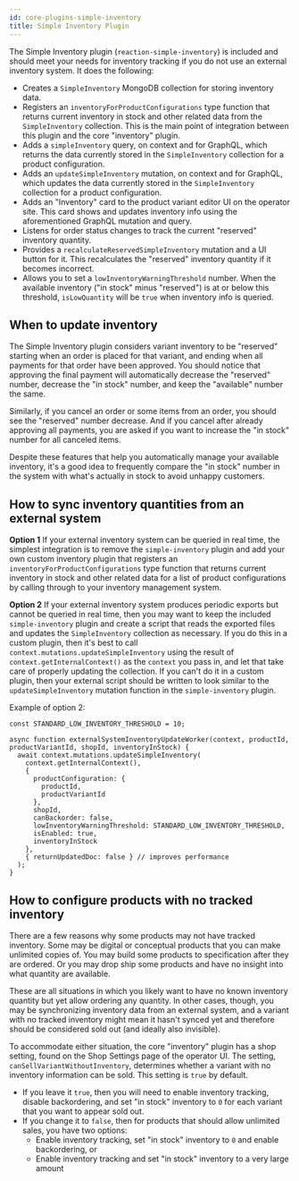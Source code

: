 ```yaml
---
id: core-plugins-simple-inventory
title: Simple Inventory Plugin
---
```


The Simple Inventory plugin (`reaction-simple-inventory`) is included and should meet your needs for inventory tracking if you do not use an external inventory system. It does the following:
- Creates a `SimpleInventory` MongoDB collection for storing inventory data.
- Registers an `inventoryForProductConfigurations` type function that returns current inventory in stock and other related data from the `SimpleInventory` collection. This is the main point of integration between this plugin and the core "inventory" plugin.
- Adds a `simpleInventory` query, on context and for GraphQL, which returns the data currently stored in the `SimpleInventory` collection for a product configuration.
- Adds an `updateSimpleInventory` mutation, on context and for GraphQL, which updates the data currently stored in the `SimpleInventory` collection for a product configuration.
- Adds an "Inventory" card to the product variant editor UI on the operator site. This card shows and updates inventory info using the aforementioned GraphQL mutation and query.
- Listens for order status changes to track the current "reserved" inventory quantity.
- Provides a `recalculateReservedSimpleInventory` mutation and a UI button for it. This recalculates the "reserved" inventory quantity if it becomes incorrect.
- Allows you to set a `lowInventoryWarningThreshold` number. When the available inventory ("in stock" minus "reserved") is at or below this threshold, `isLowQuantity` will be `true` when inventory info is queried.

## When to update inventory

The Simple Inventory plugin considers variant inventory to be "reserved" starting when an order is placed for that variant, and ending when all payments for that order have been approved. You should notice that approving the final payment will automatically decrease the "reserved" number, decrease the "in stock" number, and keep the "available" number the same.

Similarly, if you cancel an order or some items from an order, you should see the "reserved" number decrease. And if you cancel after already approving all payments, you are asked if you want to increase the "in stock" number for all canceled items.

Despite these features that help you automatically manage your available inventory, it's a good idea to frequently compare the "in stock" number in the system with what's actually in stock to avoid unhappy customers.

## How to sync inventory quantities from an external system

**Option 1** If your external inventory system can be queried in real time, the simplest integration is to remove the `simple-inventory` plugin and add your own custom inventory plugin that registers an `inventoryForProductConfigurations` type function that returns current inventory in stock and other related data for a list of product configurations by calling through to your inventory management system.

**Option 2** If your external inventory system produces periodic exports but cannot be queried in real time, then you may want to keep the included `simple-inventory` plugin and create a script that reads the exported files and updates the `SimpleInventory` collection as necessary. If you do this in a custom plugin, then it's best to call `context.mutations.updateSimpleInventory` using the result of `context.getInternalContext()` as the `context` you pass in, and let that take care of properly updating the collection. If you can't do it in a custom plugin, then your external script should be written to look similar to the `updateSimpleInventory` mutation function in the `simple-inventory` plugin.

Example of option 2:

```
const STANDARD_LOW_INVENTORY_THRESHOLD = 10;

async function externalSystemInventoryUpdateWorker(context, productId, productVariantId, shopId, inventoryInStock) {
  await context.mutations.updateSimpleInventory(
    context.getInternalContext(),
    {
      productConfiguration: {
        productId,
        productVariantId
      },
      shopId,
      canBackorder: false,
      lowInventoryWarningThreshold: STANDARD_LOW_INVENTORY_THRESHOLD,
      isEnabled: true,
      inventoryInStock
    },
    { returnUpdatedDoc: false } // improves performance
  );
}
```

## How to configure products with no tracked inventory

There are a few reasons why some products may not have tracked inventory. Some may be digital or conceptual products that you can make unlimited copies of. You may build some products to specification after they are ordered. Or you may drop ship some products and have no insight into what quantity are available.

These are all situations in which you likely want to have no known inventory quantity but yet allow ordering any quantity. In other cases, though, you may be synchronizing inventory data from an external system, and a variant with no tracked inventory might mean it hasn't synced yet and therefore should be considered sold out (and ideally also invisible).

To accommodate either situation, the core "inventory" plugin has a shop setting, found on the Shop Settings page of the operator UI. The setting, `canSellVariantWithoutInventory`, determines whether a variant with no inventory information can be sold. This setting is `true` by default.
- If you leave it `true`, then you will need to enable inventory tracking, disable backordering, and set "in stock" inventory to `0` for each variant that you want to appear sold out.
- If you change it to `false`, then for products that should allow unlimited sales, you have two options:
    - Enable inventory tracking, set "in stock" inventory to `0` and enable backordering, or
    - Enable inventory tracking and set "in stock" inventory to a very large amount
